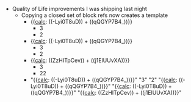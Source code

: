 - Quality of Life improvements I was shipping last night
    - Copying a closed set of block refs now creates a template
        - {{[calc](<calc.md>): ((-Lyi0T8uD)) + ((qQGYP7B4_))}}
            - 3
            - 2
        - {{[calc](<calc.md>): ((-Lyi0T8uD)) + ((qQGYP7B4_))}}
            - 3
            - 2
        - {{[calc](<calc.md>): ((ZzHITpCev)) + ((j1ElUUvXA))}}
            - 3
            - 22
        - "{{[calc](<calc.md>): ((-Lyi0T8uD)) + ((qQGYP7B4_))}}" "3" "2" "{{[calc](<calc.md>): ((-Lyi0T8uD)) + ((qQGYP7B4_))}}" "{{[calc](<calc.md>): ((-Lyi0T8uD)) + ((qQGYP7B4_))}}" "{{[calc](<calc.md>): ((ZzHITpCev)) + ((j1ElUUvXA))}}"
